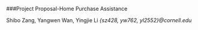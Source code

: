 ###Project Proposal-Home Purchase Assistance

Shibo Zang, Yangwen Wan, Yingjie Li
<em>{sz428, yw762, yl2552}@cornell.edu</em>
